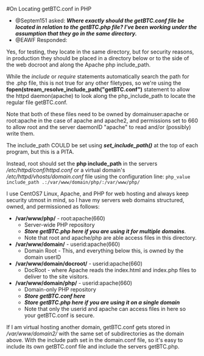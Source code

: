 #On Locating getBTC.conf in PHP
* @Septem151 asked: ***Where exactly should the getBTC.conf file be located in relation to the getBTC.php file? I've been working under the assumption that they go in the same directory.***
* @EAWF Responded:

Yes, for testing, they locate in the same directory, but for security reasons, in production they should be placed in a directory below or to the side of the web docroot and along the Apache php include_path.

While the *include* or *require* statements automatically search the path for the .php file, this is not true for any other filetypes, so we're using the **fopen(stream_resolve_include_path("getBTC.conf")** statement to allow the httpd daemon(apache) to look along the php_include_path to locate the regular file getBTC.conf.

Note that both of these files need to be owned by domainuser:apache or root:apache in the case of apache and apache2, and permissions set to 660 to allow root and the server daemonID "apache" to read and/or (possibly) write them.

The include_path COULD be set using ***set_include_path()*** at the top of each program, but this is a PITA. 

Instead, root should set the **php include_path** in the servers */etc/httpd/conf/httpd.conf* or a virtual domain's */etc/httpd/vhosts/domain.conf* file using the configuration line: 
```php_value include_path .:/var/www/domain/php/:/var/www/php/```

I use CentOS7 Linux, Apache, and PHP for web hosting and always keep security utmost in mind, so I have my servers web domains structured, owned, and permissioned as follows:
- **/var/www/php/** - root:apache(660)
  - Server-wide PHP repository
  - ***Store getBTC.php here if you are using it for multiple domains***.
  - Note that root and apache/php are able access files in this directory.
- **/var/www/domain/** - userid:apache(660)
  - Domain Root - This, and everything below this, is owned by the domain userID
- **/var/www/domain/docroot/** - userid:apache(660)
  - DocRoot - where Apache reads the index.html and index.php files to deliver to the site visitors.
- **/var/www/domain/php/** - userid:apache(660)
  - Domain-only PHP repository
  - ***Store getBTC.conf here***
  - ***Store getBTC.php here if you are using it on a single domain***
  -  Note that only the userid and apache can access files in here so your getBTC.conf is secure.

If I am virtual hosting another domain, getBTC.conf gets stored in */var/www/domain2/* with the same set of subdirectories as the domain above. With the include path set in the domain.conf file, so it's easy to include its own getBTC.conf file and include the servers getBTC.php.
